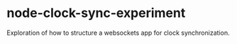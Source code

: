 node-clock-sync-experiment
==========================

Exploration of how to structure a websockets app for clock synchronization.
